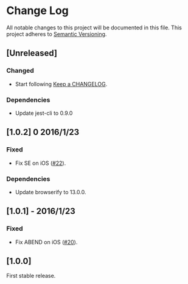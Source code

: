 # Change Log
All notable changes to this project will be documented in this file.
This project adheres to [Semantic Versioning](http://semver.org/).

## [Unreleased]
### Changed
- Start following [Keep a CHANGELOG](http://keepachangelog.com/).

### Dependencies
- Update jest-cli to 0.9.0

## [1.0.2] 0 2016/1/23
### Fixed
- Fix SE on iOS ([#22](https://github.com/ukatama/dice3d/issues/22)).

### Dependencies
- Update browserify to 13.0.0.

## [1.0.1] - 2016/1/23
### Fixed
- Fix ABEND on iOS ([#20](https://github.com/ukatama/dice3d/issues/20)).

## [1.0.0]

First stable release.